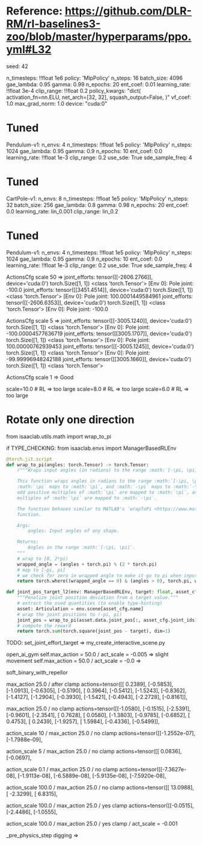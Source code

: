 # Reference: https://github.com/DLR-RM/rl-baselines3-zoo/blob/master/hyperparams/ppo.yml#L32
seed: 42

n_timesteps: !!float 1e6
policy: 'MlpPolicy'
n_steps: 16
batch_size: 4096
gae_lambda: 0.95
gamma: 0.99
n_epochs: 20
ent_coef: 0.01
learning_rate: !!float 3e-4
clip_range: !!float 0.2
policy_kwargs: "dict(
                  activation_fn=nn.ELU,
                  net_arch=[32, 32],
                  squash_output=False,
                )"
vf_coef: 1.0
max_grad_norm: 1.0
device: "cuda:0"



# Tuned
Pendulum-v1:
  n_envs: 4
  n_timesteps: !!float 1e5
  policy: 'MlpPolicy'
  n_steps: 1024
  gae_lambda: 0.95
  gamma: 0.9
  n_epochs: 10
  ent_coef: 0.0
  learning_rate: !!float 1e-3
  clip_range: 0.2
  use_sde: True
  sde_sample_freq: 4

# Tuned
CartPole-v1:
  n_envs: 8
  n_timesteps: !!float 1e5
  policy: 'MlpPolicy'
  n_steps: 32
  batch_size: 256
  gae_lambda: 0.8
  gamma: 0.98
  n_epochs: 20
  ent_coef: 0.0
  learning_rate: lin_0.001
  clip_range: lin_0.2


# Tuned
Pendulum-v1:
  n_envs: 4
  n_timesteps: !!float 1e5
  policy: 'MlpPolicy'
  n_steps: 1024
  gae_lambda: 0.95
  gamma: 0.9
  n_epochs: 10
  ent_coef: 0.0
  learning_rate: !!float 1e-3
  clip_range: 0.2
  use_sde: True
  sde_sample_freq: 4

ActionsCfg scale 50 => 
joint_efforts: tensor([[-2606.2766]], device='cuda:0') torch.Size([1, 1]) <class 'torch.Tensor'>
[Env 0]: Pole joint:  -100.0
joint_efforts: tensor([[3451.4514]], device='cuda:0') torch.Size([1, 1]) <class 'torch.Tensor'>
[Env 0]: Pole joint:  100.0001449584961
joint_efforts: tensor([[-2606.6353]], device='cuda:0') torch.Size([1, 1]) <class 'torch.Tensor'>
[Env 0]: Pole joint:  -100.0

ActionsCfg scale 5 => 
joint_efforts: tensor([[-3005.1240]], device='cuda:0') torch.Size([1, 1]) <class 'torch.Tensor'>
[Env 0]: Pole joint:  -100.00004577636719
joint_efforts: tensor([[3005.1707]], device='cuda:0') torch.Size([1, 1]) <class 'torch.Tensor'>
[Env 0]: Pole joint:  100.00000762939453
joint_efforts: tensor([[-3005.1245]], device='cuda:0') torch.Size([1, 1]) <class 'torch.Tensor'>
[Env 0]: Pole joint:  -99.99996948242188
joint_efforts: tensor([[3005.1660]], device='cuda:0') torch.Size([1, 1]) <class 'torch.Tensor'>

ActionsCfg scale 1 => 
Good

scale=10.0 # RL => too large
scale=8.0 # RL => too large
scale=6.0 # RL => too large

# Rotate only one direction

from isaaclab.utils.math import wrap_to_pi

if TYPE_CHECKING:
    from isaaclab.envs import ManagerBasedRLEnv

```python
@torch.jit.script
def wrap_to_pi(angles: torch.Tensor) -> torch.Tensor:
    r"""Wraps input angles (in radians) to the range :math:`[-\pi, \pi]`.

    This function wraps angles in radians to the range :math:`[-\pi, \pi]`, such that
    :math:`\pi` maps to :math:`\pi`, and :math:`-\pi` maps to :math:`-\pi`. In general,
    odd positive multiples of :math:`\pi` are mapped to :math:`\pi`, and odd negative
    multiples of :math:`\pi` are mapped to :math:`-\pi`.

    The function behaves similar to MATLAB's `wrapToPi <https://www.mathworks.com/help/map/ref/wraptopi.html>`_
    function.

    Args:
        angles: Input angles of any shape.

    Returns:
        Angles in the range :math:`[-\pi, \pi]`.
    """
    # wrap to [0, 2*pi)
    wrapped_angle = (angles + torch.pi) % (2 * torch.pi)
    # map to [-pi, pi]
    # we check for zero in wrapped angle to make it go to pi when input angle is odd multiple of pi
    return torch.where((wrapped_angle == 0) & (angles > 0), torch.pi, wrapped_angle - torch.pi)
```

```python
def joint_pos_target_l2(env: ManagerBasedRLEnv, target: float, asset_cfg: SceneEntityCfg) -> torch.Tensor:
    """Penalize joint position deviation from a target value."""
    # extract the used quantities (to enable type-hinting)
    asset: Articulation = env.scene[asset_cfg.name]
    # wrap the joint positions to (-pi, pi)
    joint_pos = wrap_to_pi(asset.data.joint_pos[:, asset_cfg.joint_ids])
    # compute the reward
    return torch.sum(torch.square(joint_pos - target), dim=1)
```

TODO: set_joint_effort_target => my_create_interactive_scene.py

open_ai_gym
self.max_action = 50.0 / act_scale = -0.005 => slight movement
self.max_action = 50.0 / act_scale = -0.0 => 

soft_binary_with_repellor

max_action 25.0 / after clamp 
actions=tensor([[ 0.2389],
        [-0.5853],
        [-1.0913],
        [-0.6305],
        [-0.5190],
        [ 0.3964],
        [-0.5412],
        [-1.5243],
        [-0.8362],
        [-1.4127],
        [-1.2904],
        [-0.3930],
        [-1.5421],
        [-0.4943],
        [-2.2728],
        [-0.8161]],

max_action 25.0 / no clamp 
actions=tensor([[-1.0580],
        [-0.1515],
        [-2.5391],
        [-0.9601],
        [-2.3541],
        [ 0.7628],
        [ 0.0580],
        [-1.3803],
        [-0.9785],
        [-0.6852],
        [ 0.4753],
        [ 0.2439],
        [-1.9257],
        [ 1.5984],
        [-0.4336],
        [-0.5499]],

action_scale 10 / max_action 25.0 / no clamp 
actions=tensor([[-1.2552e-07],
        [-1.7988e-09],

action_scale 5 / max_action 25.0 / no clamp 
actions=tensor([[ 0.0836],
        [-0.0697],

action_scale 0.1 / max_action 25.0 / no clamp 
actions=tensor([[-7.3627e-08],
        [-1.9113e-08],
        [-6.5889e-08],
        [-5.9135e-08],
        [-7.5920e-08],

action_scale 100.0 / max_action 25.0 / no clamp 
actions=tensor([[ 13.0988],
        [ -2.3299],
        [  6.8315],


action_scale 100.0 / max_action 25.0 / yes clamp 
actions=tensor([[-0.0515],
        [-2.4486],
        [-1.0555],

action_scale 100.0 / max_action 25.0 / yes clamp / act_scale = -0.001


_pre_physics_step digging => 